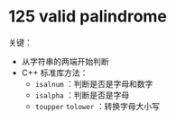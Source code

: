 # 125 valid palindrome

关键：

- 从字符串的两端开始判断
- C++ 标准库方法：
  -  `isalnum` ：判断是否是字母和数字
  -  `isalpha` ：判断是否是字母
  -  `toupper` `tolower` ：转换字母大小写